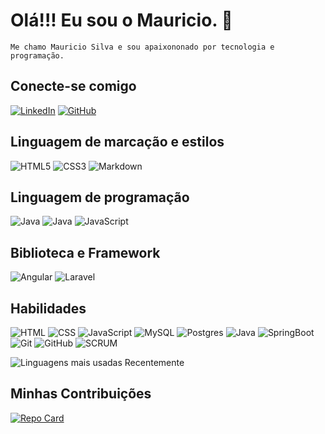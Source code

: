 # Olá!!! Eu sou o Mauricio. 👋     
    Me chamo Mauricio Silva e sou apaixononado por tecnologia e programação.

## Conecte-se comigo
[![LinkedIn](https://img.shields.io/badge/LinkedIn-000?style=for-the-badge&logo=linkedin&logoColor=0E76A8)](https://www.linkedin.com/in/kamauro/) [![GitHub](https://img.shields.io/badge/GitHub-000?style=for-the-badge&logo=github)](https://github.com/Mjsilva7) 

## Linguagem de marcação e estilos
![HTML5](https://img.shields.io/badge/HTML5-000?style=for-the-badge&logo=html5) ![CSS3](https://img.shields.io/badge/CSS3-000?style=for-the-badge&logo=css3&logoColor=264CE4) 	![Markdown](https://img.shields.io/badge/Markdown-000?style=for-the-badge&logo=markdown)

## Linguagem de programação
![Java](https://img.shields.io/badge/Java-000?style=for-the-badge&logo=java) ![Java](https://img.shields.io/badge/PHP-000?style=for-the-badge&logo=php) ![JavaScript](https://img.shields.io/badge/JavaScript-000?style=for-the-badge&logo=javascript)

## Biblioteca e Framework
![Angular](https://img.shields.io/badge/Angular-000?style=for-the-badge&logo=angular&logoColor=C3002F) ![Laravel](https://img.shields.io/badge/Laravel-000?style=for-the-badge&logo=laravel&logoColor=C3002F)

## Habilidades
![HTML](https://img.shields.io/badge/HTML-%23282C34.svg?style=for-the-badge&logo=html5) ![CSS](https://img.shields.io/badge/CSS-%23282C34.svg?style=for-the-badge&logo=css3) ![JavaScript](https://img.shields.io/badge/JavaScript-%23282C34.svg?style=for-the-badge&logo=javascript) ![MySQL](https://img.shields.io/badge/MySQL-%23282C34.svg?style=for-the-badge&logo=mysql) ![Postgres](https://img.shields.io/badge/Postgres-%23282C34.svg?style=for-the-badge&logo=postgresql) ![Java](https://img.shields.io/badge/Java-%23282C34.svg?style=for-the-badge&logo=java) ![SpringBoot](https://img.shields.io/badge/SpringBoot-%23282C34.svg?style=for-the-badge&logo=spring) ![Git](https://img.shields.io/badge/Git-%23282C34.svg?style=for-the-badge&logo=git) ![GitHub](https://img.shields.io/badge/GitHub-%23282C34.svg?style=for-the-badge&logo=github) ![SCRUM](https://img.shields.io/badge/SCRUM-%23282C34.svg?style=for-the-badge&logo=agile) 

![Linguagens mais usadas Recentemente](https://github-readme-stats-git-masterrstaa-rickstaa.vercel.app/api/top-langs/?username=Mjsilva7&bg_color=000&border_color=30A3DC&title_color=E94D5F&text_color=FFF) 


## Minhas Contribuições
[![Repo Card](https://github-readme-stats.vercel.app/api/pin/?username=83Rafa&repo=dio-lab-open-source&bg_color=000&border_color=30A3DC&show_icons=true&icon_color=30A3DC&title_color=E94D5F&text_color=FFF)](thhps://github.com/83Rafa/dio-lab-open-source)